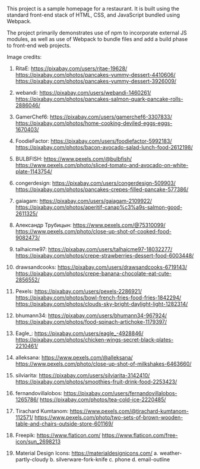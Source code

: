 This project is a sample homepage for a restaurant. It is built using the standard front-end stack of HTML, CSS, and JavaScript bundled using Webpack.

The project primarily demonstrates use of npm to incorporate external JS modules, as well as use of Webpack to bundle files and add a build phase to front-end web projects.

Image credits:

1) RitaE: https://pixabay.com/users/ritae-19628/
https://pixabay.com/photos/pancakes-yummy-dessert-4410606/
https://pixabay.com/photos/pancakes-yummy-dessert-3926009/

2) webandi: https://pixabay.com/users/webandi-1460261/
https://pixabay.com/photos/pancakes-salmon-quark-pancake-rolls-2886046/

3) GamerChef6: https://pixabay.com/users/gamerchef6-3307833/
https://pixabay.com/photos/home-cooking-deviled-eggs-eggs-1670403/

4) FoodieFactor: https://pixabay.com/users/foodiefactor-5992183/
https://pixabay.com/photos/bacon-avocado-salad-lunch-food-2612198/

5) BULBFISH: https://www.pexels.com/@bulbfish/
https://www.pexels.com/photo/sliced-tomato-and-avocado-on-white-plate-1143754/

6) congerdesign: https://pixabay.com/users/congerdesign-509903/
https://pixabay.com/photos/pancakes-crepes-filled-pancake-577386/

7) gaiagam: https://pixabay.com/users/gaiagam-2109922/
https://pixabay.com/photos/aperitif-canap%c3%a9s-salmon-good-2611325/

8) Александр Трубицын: https://www.pexels.com/@75310099/
https://www.pexels.com/photo/close-up-shot-of-cooked-food-9082473/

9) talhaicme97: https://pixabay.com/users/talhaicme97-18032277/
https://pixabay.com/photos/crepe-strawberries-dessert-food-6003448/

10) drawsandcooks: https://pixabay.com/users/drawsandcooks-6719143/
https://pixabay.com/photos/crepe-banana-chocolate-eat-cute-2856552/

11) Pexels: https://pixabay.com/users/pexels-2286921/
https://pixabay.com/photos/bowl-french-fries-food-fries-1842294/
https://pixabay.com/photos/clouds-sky-bright-daylight-light-1282314/

12) bhumann34: https://pixabay.com/users/bhumann34-967924/
https://pixabay.com/photos/food-spinach-artichoke-1179397/

13) Eagle_: https://pixabay.com/users/eagle_-4928846/
https://pixabay.com/photos/chicken-wings-secret-black-plates-2210461/

14) alleksana: https://www.pexels.com/@alleksana/
https://www.pexels.com/photo/close-up-shot-of-milkshakes-6463660/

15) silviarita: https://pixabay.com/users/silviarita-3142410/
https://pixabay.com/photos/smoothies-fruit-drink-food-2253423/

16) fernandovillalobos: https://pixabay.com/users/fernandovillalobos-1265786/
https://pixabay.com/photos/tea-cold-ice-2220485/

17) Tirachard Kumtanom: https://www.pexels.com/@tirachard-kumtanom-112571/
https://www.pexels.com/photo/two-sets-of-brown-wooden-table-and-chairs-outside-store-601169/

18) Freepik: https://www.flaticon.com/
https://www.flaticon.com/free-icon/sun_2698213

19) Material Design Icons: https://materialdesignicons.com/
  a. weather-partly-cloudy
  b. silverware-fork-knife
  c. phone
  d. email-outline
